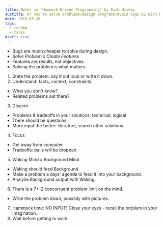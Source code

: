 ```yaml
---
title: Notes on "Hammock Driven Programming" by Rich Hickey
subtitle: Or how to solve problems/design programs/avoid bugs by Rich Hickey
date: 2018-05-28
tags:
  - random
  - talks
draft: true
---
```


- Bugs are much cheaper to solve during design.
- _Solve Problem_ x _Create Features_
- Features are results, not objectives.
- Solving the problem is what matters

1. State the problem: say it out loud or write it down.
2. Understand: facts, context, constraints.
  - What you don't know?
  - Related problems out there?
3. Discern
  - Problems & tradeoffs in your solutions: technical, logical
  - There should be questions
  - More input the better: literature, search other solutions.
4. Focus
  - Get away from computer
  - Tradeoffs: balls will be dropped
5. Waking Mind x Background Mind
  - Waking should feed Background.
  - Make a problem  a days' agenda to feed it into your background.
  - Analyze Background output with Waking.
6. There is a 7+-2 concorruent problem limit on the mind.
  - Write the problem down, possibly with pictures.
7. Hammock time: NO INPUT! Close your eyes - recall the problem in your imagination.
8. Wait before getting to work.
